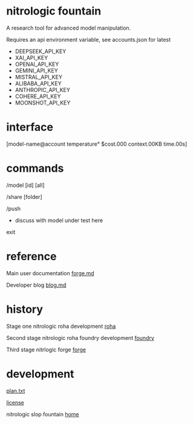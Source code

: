 # nitrologic fountain

A research tool for advanced model manipulation.

Requires an api environment variable, see accounts.json for latest

* DEEPSEEK_API_KEY
* XAI_API_KEY 
* OPENAI_API_KEY
* GEMINI_API_KEY
* MISTRAL_API_KEY
* ALIBABA_API_KEY
* ANTHROPIC_API_KEY
* COHERE_API_KEY
* MOONSHOT_API_KEY

# interface

[model-name@account temperature° $cost.000 context.00KB time.00s]

# commands

/model [id] [all]

/share [folder]

/push

* discuss with model under test here

exit

# reference

Main user documentation [forge.md](forge.md)

Developer blog [blog.md](blog.md)

# history

Stage one nitrologic roha development [roha](https://github.com/nitrologic/roha)

Second stage nitrologic roha foundry development [foundry](https://github.com/nitrologic/foundry) 

Third stage nitrlogic forge [forge](https://github.com/nitrologic/forge)

# development

[plan.txt](plan.txt)

[license](LICENSE)

nitrologic slop fountain [home](https://github.com/nitrologic/fountain)
